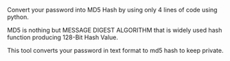  Convert your password into MD5 Hash by using only 4 lines of code using python.
 
 MD5 is nothing but MESSAGE DIGEST ALGORITHM that is widely used hash function producing 128-Bit Hash Value.
 
 This tool converts your password in text format to md5 hash to keep private.
